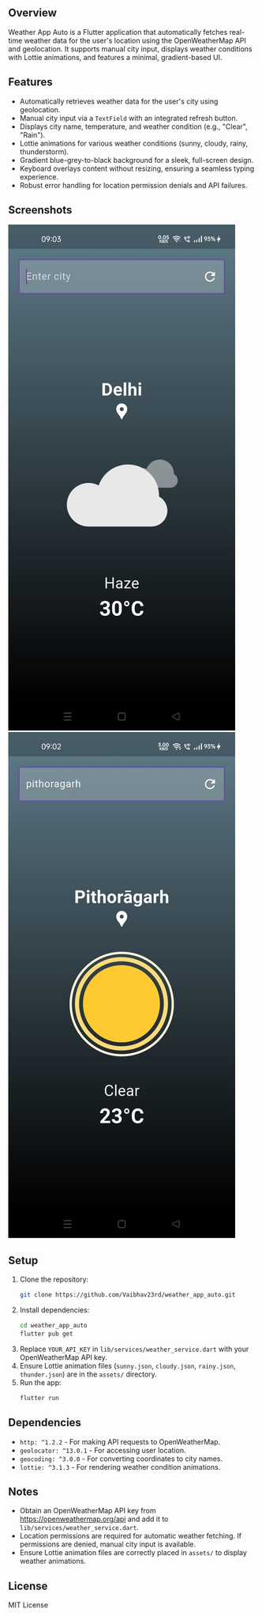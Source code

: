 ## Overview
Weather App Auto is a Flutter application that automatically fetches real-time weather data for the user's location using the OpenWeatherMap API and geolocation. It supports manual city input, displays weather conditions with Lottie animations, and features a minimal, gradient-based UI.

## Features
- Automatically retrieves weather data for the user's city using geolocation.
- Manual city input via a `TextField` with an integrated refresh button.
- Displays city name, temperature, and weather condition (e.g., "Clear", "Rain").
- Lottie animations for various weather conditions (sunny, cloudy, rainy, thunderstorm).
- Gradient blue-grey-to-black background for a sleek, full-screen design.
- Keyboard overlays content without resizing, ensuring a seamless typing experience.
- Robust error handling for location permission denials and API failures.

## Screenshots
![Auto Location](screenshots/auto_locate.jpg)
![Manual Location](screenshots/manual_locate.jpg)

## Setup
1. Clone the repository:
   ```bash
   git clone https://github.com/Vaibhav23rd/weather_app_auto.git
   ```
2. Install dependencies:
   ```bash
   cd weather_app_auto
   flutter pub get
   ```
3. Replace `YOUR_API_KEY` in `lib/services/weather_service.dart` with your OpenWeatherMap API key.
4. Ensure Lottie animation files (`sunny.json`, `cloudy.json`, `rainy.json`, `thunder.json`) are in the `assets/` directory.
5. Run the app:
   ```bash
   flutter run
   ```

## Dependencies
- `http: ^1.2.2` - For making API requests to OpenWeatherMap.
- `geolocator: ^13.0.1` - For accessing user location.
- `geocoding: ^3.0.0` - For converting coordinates to city names.
- `lottie: ^3.1.3` - For rendering weather condition animations.

## Notes
- Obtain an OpenWeatherMap API key from https://openweathermap.org/api and add it to `lib/services/weather_service.dart`.
- Location permissions are required for automatic weather fetching. If permissions are denied, manual city input is available.
- Ensure Lottie animation files are correctly placed in `assets/` to display weather animations.

## License
MIT License
